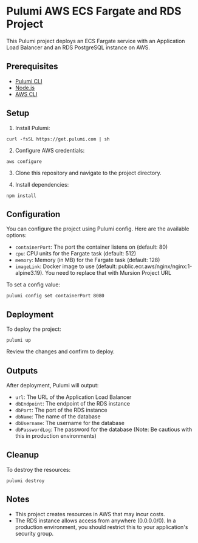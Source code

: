 
# Pulumi AWS ECS Fargate and RDS Project

This Pulumi project deploys an ECS Fargate service with an Application Load Balancer and an RDS PostgreSQL instance on AWS.

## Prerequisites

- [Pulumi CLI](https://www.pulumi.com/docs/get-started/install/)
- [Node.js](https://nodejs.org/)
- [AWS CLI](https://aws.amazon.com/cli/)

## Setup

1. Install Pulumi:
```shell
curl -fsSL https://get.pulumi.com | sh
```

2. Configure AWS credentials:
```shell
aws configure
```

3. Clone this repository and navigate to the project directory.

4. Install dependencies:
```shell
npm install
```

## Configuration

You can configure the project using Pulumi config. Here are the available options:

- `containerPort`: The port the container listens on (default: 80)
- `cpu`: CPU units for the Fargate task (default: 512)
- `memory`: Memory (in MB) for the Fargate task (default: 128)
- `imageLink`: Docker image to use (default: public.ecr.aws/nginx/nginx:1-alpine3.19). You need to replace that with Mursion Project URL

To set a config value:

```shell
pulumi config set containerPort 8080
```

## Deployment

To deploy the project:

```shell
pulumi up
```

Review the changes and confirm to deploy.

## Outputs

After deployment, Pulumi will output:

- `url`: The URL of the Application Load Balancer
- `dbEndpoint`: The endpoint of the RDS instance
- `dbPort`: The port of the RDS instance
- `dbName`: The name of the database
- `dbUsername`: The username for the database
- `dbPasswordLog`: The password for the database (Note: Be cautious with this in production environments)

## Cleanup

To destroy the resources:

```shell
pulumi destroy
```

## Notes

- This project creates resources in AWS that may incur costs.
- The RDS instance allows access from anywhere (0.0.0.0/0). In a production environment, you should restrict this to your application's security group.
